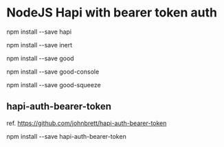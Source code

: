 # NodeJS Hapi with bearer token auth

npm install --save hapi

npm install --save inert

npm install --save good

npm install --save good-console

npm install --save good-squeeze


## hapi-auth-bearer-token
ref. https://github.com/johnbrett/hapi-auth-bearer-token

npm install --save hapi-auth-bearer-token
